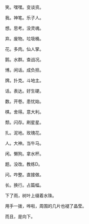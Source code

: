 笑。嘿嘿。变谈资。

我。神笔。乐子人。

想。思考。没灵魂。

弃。废物。垃圾桶。

花。多肉。仙人掌。

鹅。水群。查战况。

博。闲话。成负担。

牌。扑克。斗地主。

话。表达。好生硬。

数。开卷。患忧始。

棋。舍得。意大利。

颓。闪存。刷星星。

扎。泥地。玫瑰花。

人。大神。当牛马。

闲。懒狗。拿水杯。

题。没改。教练D。

问。咋整。直接做。

长。换行。占篇幅。

下了雨，树叶上缀着水珠。

用手一拨，哗啦，周围的几片也褪了晶莹。

而且，是向下。